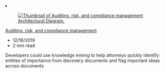 <!-- This file is automatically generated by build/architectures/build_index.py. Any updates will be lost. -->

<!-- markdownlint-disable MD033 -->

<li class="grid-item item-column" data-categories="AI + Machine Learning ">
<article class="card">
    <div class="card-header has-margin-bottom-none" aria-hidden="true">
        <figure class="image diagram has-height-175 has-overflow-hidden level">
            <a href="/azure/architecture/solution-ideas/articles/auditing-and-risk-compliance"><img src="/azure/architecture/browse/thumbs/auditing-and-risk-compliance.png" class="diagram" alt="Thumbnail of Auditing, risk, and compliance management Architectural Diagram." data-linktype="relative-path"></a>
        </figure>
    </div>
    <div class="card-content">
        <a class="card-content-title has-margin-top-none" href="/azure/architecture/solution-ideas/articles/auditing-and-risk-compliance">
            <p>Auditing, risk, and compliance management</p>
        </a>
        <ul class="card-content-metadata">
            <li>12/16/2019</li>
            <li>2 min read</li>
        </ul>
        <p class="card-content-description">Developers could use knowledge mining to help attorneys quickly identify entities of importance from discovery documents and flag important ideas across documents</p>
        <div class="bottom-to-top-fade is-hidden-mobile"></div>
    </div>
</article>
</li>
